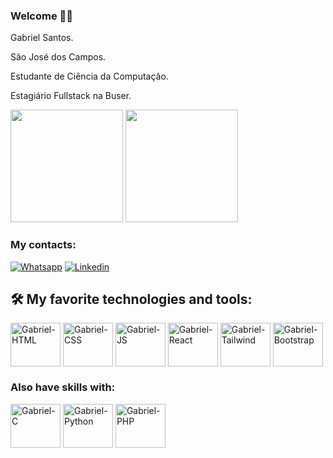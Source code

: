 ### Welcome 👏🏾

Gabriel Santos.

São José dos Campos.

Estudante de Ciência da Computação.

Estagiário Fullstack na Buser.

<div>
 <img height="180em" src="https://github-readme-stats.vercel.app/api?username=gabriels999&show_icons=true&theme=tokyonight"/>
 <img height="180em" src="https://github-readme-stats.vercel.app/api/top-langs/?username=gabriels999&layout=compact&theme=tokyonight"/>
</div>

### My contacts:
[![Whatsapp](https://img.shields.io/badge/WhatsApp-25D366?style=for-the-badge&logo=whatsapp&logoColor=white)](https://wa.me/5521981083345)
[![Linkedin](https://img.shields.io/badge/LinkedIn-0077B5?style=for-the-badge&logo=linkedin&logoColor=white)](https://www.linkedin.com/in/gabriel-santos-87aa58227/)

## 🛠️ My favorite technologies and tools:
<div>
<img align="center" alt="Gabriel-HTML" height="70" width="80" src="https://cdn.jsdelivr.net/gh/devicons/devicon/icons/html5/html5-original-wordmark.svg" />
<img align="center" alt="Gabriel-CSS" height="70" width="80" src="https://cdn.jsdelivr.net/gh/devicons/devicon/icons/css3/css3-original-wordmark.svg" />
<img align="center" alt="Gabriel-JS" height="70" width="80" src="https://cdn.jsdelivr.net/gh/devicons/devicon/icons/javascript/javascript-original.svg" />
<img align="center" alt="Gabriel-React" height="70" width="80" src="https://cdn.jsdelivr.net/gh/devicons/devicon/icons/react/react-original-wordmark.svg" />
<img align="center" alt="Gabriel-Tailwind" height="70" width="80" src="https://cdn.jsdelivr.net/gh/devicons/devicon/icons/tailwindcss/tailwindcss-plain.svg" />
<img align="center" alt="Gabriel-Bootstrap" height="70" width="80" src="https://cdn.jsdelivr.net/gh/devicons/devicon/icons/bootstrap/bootstrap-plain-wordmark.svg" />
</div>

### Also have skills with:
<div>
<img align="center" alt="Gabriel-C" height="70" width="80" src="https://cdn.jsdelivr.net/gh/devicons/devicon/icons/c/c-original.svg" />
<img align="center" alt="Gabriel-Python" height="70" width="80" src="https://cdn.jsdelivr.net/gh/devicons/devicon/icons/python/python-original-wordmark.svg" />
<img align="center" alt="Gabriel-PHP" height="70" width="80" src="https://cdn.jsdelivr.net/gh/devicons/devicon/icons/php/php-original.svg" />
</div>
